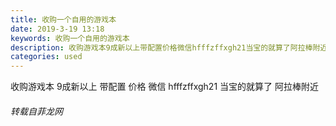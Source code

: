 ```yaml
---
title: 收购一个自用的游戏本
date: 2019-3-19 13:18
keywords: 收购一个自用的游戏本
description: 收购游戏本9成新以上带配置价格微信hfffzffxgh21当宝的就算了阿拉棒附近
categories: used
---
```

<td class="t_f" id="postmessage_3256623">

收购游戏本 9成新以上 带配置 价格 微信 hfffzffxgh21 当宝的就算了 阿拉棒附近</td>
###### 转载自菲龙网